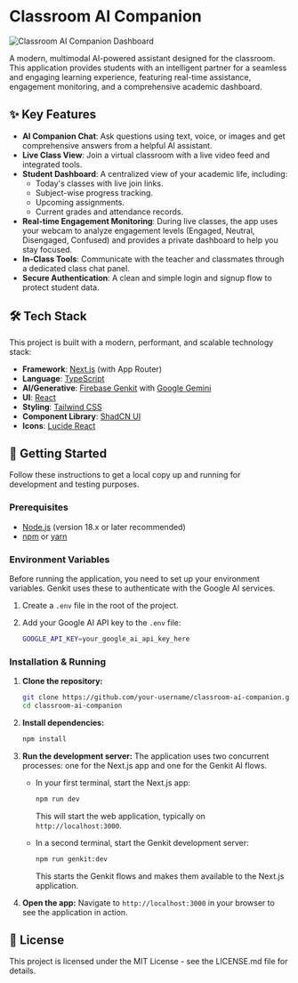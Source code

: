 # Classroom AI Companion

![Classroom AI Companion Dashboard](https://placehold.co/1200x600.png?text=App+Screenshot)

A modern, multimodal AI-powered assistant designed for the classroom. This application provides students with an intelligent partner for a seamless and engaging learning experience, featuring real-time assistance, engagement monitoring, and a comprehensive academic dashboard.

## ✨ Key Features

-   **AI Companion Chat**: Ask questions using text, voice, or images and get comprehensive answers from a helpful AI assistant.
-   **Live Class View**: Join a virtual classroom with a live video feed and integrated tools.
-   **Student Dashboard**: A centralized view of your academic life, including:
    -   Today's classes with live join links.
    -   Subject-wise progress tracking.
    -   Upcoming assignments.
    -   Current grades and attendance records.
-   **Real-time Engagement Monitoring**: During live classes, the app uses your webcam to analyze engagement levels (Engaged, Neutral, Disengaged, Confused) and provides a private dashboard to help you stay focused.
-   **In-Class Tools**: Communicate with the teacher and classmates through a dedicated class chat panel.
-   **Secure Authentication**: A clean and simple login and signup flow to protect student data.

## 🛠️ Tech Stack

This project is built with a modern, performant, and scalable technology stack:

-   **Framework**: [Next.js](https://nextjs.org/) (with App Router)
-   **Language**: [TypeScript](https://www.typescriptlang.org/)
-   **AI/Generative**: [Firebase Genkit](https://firebase.google.com/docs/genkit) with [Google Gemini](https://ai.google.dev/)
-   **UI**: [React](https://react.dev/)
-   **Styling**: [Tailwind CSS](https://tailwindcss.com/)
-   **Component Library**: [ShadCN UI](https://ui.shadcn.com/)
-   **Icons**: [Lucide React](https://lucide.dev/)

## 🚀 Getting Started

Follow these instructions to get a local copy up and running for development and testing purposes.

### Prerequisites

-   [Node.js](https://nodejs.org/en) (version 18.x or later recommended)
-   [npm](https://www.npmjs.com/get-npm) or [yarn](https://yarnpkg.com/)

### Environment Variables

Before running the application, you need to set up your environment variables. Genkit uses these to authenticate with the Google AI services.

1.  Create a `.env` file in the root of the project.
2.  Add your Google AI API key to the `.env` file:

    ```sh
    GOOGLE_API_KEY=your_google_ai_api_key_here
    ```

### Installation & Running

1.  **Clone the repository:**
    ```sh
    git clone https://github.com/your-username/classroom-ai-companion.git
    cd classroom-ai-companion
    ```

2.  **Install dependencies:**
    ```sh
    npm install
    ```

3.  **Run the development server:**
    The application uses two concurrent processes: one for the Next.js app and one for the Genkit AI flows.

    -   In your first terminal, start the Next.js app:
        ```sh
        npm run dev
        ```
        This will start the web application, typically on `http://localhost:3000`.

    -   In a second terminal, start the Genkit development server:
        ```sh
        npm run genkit:dev
        ```
        This starts the Genkit flows and makes them available to the Next.js application.

4.  **Open the app:**
    Navigate to `http://localhost:3000` in your browser to see the application in action.

## 📝 License

This project is licensed under the MIT License - see the LICENSE.md file for details.
